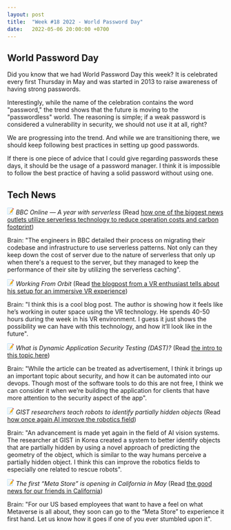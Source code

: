 ```yaml
---
layout: post
title:  "Week #18 2022 - World Password Day"
date:   2022-05-06 20:00:00 +0700
---
```


## World Password Day

Did you know that we had World Password Day this week? It is celebrated every first Thursday in May and was started in 2013 to raise awareness of having strong passwords.

Interestingly, while the name of the celebration contains the word "password," the trend shows that the future is moving to the "passwordless" world. The reasoning is simple; if a weak password is considered a vulnerability in security, we should not use it at all, right?

We are progressing into the trend. And while we are transitioning there, we should keep following best practices in setting up good passwords.

If there is one piece of advice that I could give regarding passwords these days, it should be the usage of a password manager. I think it is impossible to follow the best practice of having a solid password without using one.

## Tech News

![memo](/assets/images/memo16.png) *BBC Online — A year with serverless* (Read [how one of the biggest news outlets utilize serverless technology to reduce operation costs and carbon footprint](https://medium.com/bbc-design-engineering/bbc-online-a-year-with-serverless-ffc2ae474277))

Brain: "The engineers in BBC detailed their process on migrating their codebase and infrastructure to use serverless patterns. Not only can they keep down the cost of server due to the nature of serverless that only up when there's a request to the server, but they managed to keep the performance of their site by utilizing the serverless caching".

![memo](/assets/images/memo16.png) *Working From Orbit* (Read [the blogpost from a VR enthusiast tells about his setup for an immersive VR experience](https://blog.immersed.team/working-from-orbit-39bf95a6d385))

Brain: "I think this is a cool blog post. The author is showing how it feels like he’s working in outer space using the VR technology. He spends 40-50 hours during the week in his VR environment. I guess it just shows the possibility we can have with this technology, and how it’ll look like in the future".

![memo](/assets/images/memo16.png) *What is Dynamic Application Security Testing (DAST)?* (Read [the intro to this topic here](https://www.microfocus.com/en-us/what-is/dast))

Brain: "While the article can be treated as advertisement, I think it brings up an important topic about security, and how it can be automated into our devops. Though most of the software tools to do this are not free, I think we can consider it when we’re building the application for clients that have more attention to the security aspect of the app".

![memo](/assets/images/memo16.png) *GIST researchers teach robots to identify partially hidden objects* (Read [how once again AI improve the robotics field](https://www.therobotreport.com/gist-researchers-teach-robots-to-identify-partially-hidden-objects/))

Brain: "An advancement is made yet again in the field of AI vision systems. The researcher at GIST in Korea created a system to better identify objects that are partially hidden by using a novel approach of predicting the geometry of the object, which is similar to the way humans perceive a partially hidden object. I think this can improve the robotics fields to especially one related to rescue robots".

![memo](/assets/images/memo16.png) *The first “Meta Store” is opening in California in May* (Read [the good news for our friends in California](https://arstechnica.com/information-technology/2022/04/the-first-meta-store-is-opening-in-california-in-may/))

Brain: "For our US based employees that want to have a feel on what Metaverse is all about, they soon can go to the “Meta Store” to experience it first hand. Let us know how it goes if one of you ever stumbled upon it".